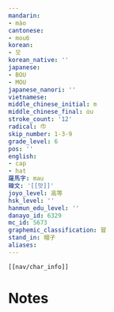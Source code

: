 ```yaml
---
mandarin:
- mào
cantonese:
- mou6
korean:
- 모
korean_native: ''
japanese:
- BOU
- MOU
japanese_nanori: ''
vietnamese:
middle_chinese_initial: m
middle_chinese_final: ɑu
stroke_count: '12'
radical: 巾
skip_number: 1-3-9
grade_level: 6
pos: ''
english:
- cap
- hat
羅馬字: mau
韓文: '[[맛]]'
joyo_level: 高等
hsk_level: ''
hanmun_edu_level: ''
danayo_id: 6329
mc_id: 5673
graphemic_classification: 冒
stand_in: 帽子
aliases:
---
```

```meta-bind-embed
[[nav/char_info]]
```

# Notes
